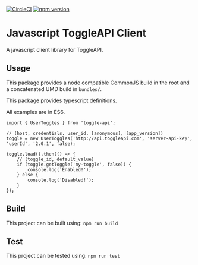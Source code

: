 [![CircleCI](https://circleci.com/gh/toggle-api/javascript-client/tree/master.svg?style=svg)](https://circleci.com/gh/toggle-api/javascript-client/tree/master)
[![npm version](https://img.shields.io/npm/v/toggle-api.svg)](https://www.npmjs.com/package/toggle-api)

# Javascript ToggleAPI Client
A javascript client library for ToggleAPI.

## Usage
This package provides a node compatible CommonJS build in the root and a concatenated UMD build in `bundles/`.

This package provides typescript definitions.

All examples are in ES6.

```
import { UserToggles } from 'toggle-api';

// (host, credentials, user_id, [anonymous], [app_version])
toggle = new UserToggles('http://api.toggleapi.com', 'server-api-key', 'userId', '2.0.1', false);

toggle.load().then(() => {
    // (toggle_id, default_value)
    if (toggle.getToggle('my-toggle', false)) {
        console.log('Enabled!');
    } else {
        console.log('Disabled!');
    }
});
```

## Build
This project can be built using: `npm run build`

## Test
This project can be tested using: `npm run test`
